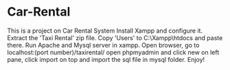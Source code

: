 # Car-Rental
This is a project on Car Rental System 
Install Xampp and configure it.
Extract the 'Taxi Rental' zip file.
Copy 'Users' to C:\Xampp\htdocs and paste there.
Run Apache and Mysql server in xampp.
Open browser, go to localhost:(port number)/taxirental/
open phpmyadmin and click new on left pane, click import on top and import the sql file in mysql folder.
Enjoy!
